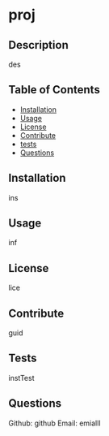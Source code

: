 
# proj

## Description

des

## Table of Contents 

- [Installation](#installation)
- [Usage](#usage)
- [License](#license)
- [Contribute](#contribute)
- [tests](#tests)
- [Questions](#questions)

## Installation

ins

## Usage

inf

## License

lice

## Contribute

guid

## Tests

instTest

## Questions

Github: github
Email: emialll    
